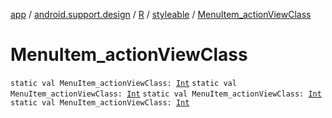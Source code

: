 [app](../../../index.md) / [android.support.design](../../index.md) / [R](../index.md) / [styleable](index.md) / [MenuItem_actionViewClass](.)

# MenuItem_actionViewClass

`static val MenuItem_actionViewClass: `[`Int`](https://kotlinlang.org/api/latest/jvm/stdlib/kotlin/-int/index.html)
`static val MenuItem_actionViewClass: `[`Int`](https://kotlinlang.org/api/latest/jvm/stdlib/kotlin/-int/index.html)
`static val MenuItem_actionViewClass: `[`Int`](https://kotlinlang.org/api/latest/jvm/stdlib/kotlin/-int/index.html)
`static val MenuItem_actionViewClass: `[`Int`](https://kotlinlang.org/api/latest/jvm/stdlib/kotlin/-int/index.html)